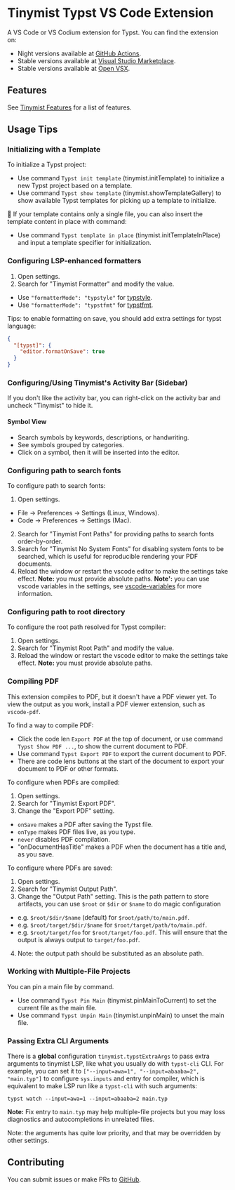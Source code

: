 # Tinymist Typst VS Code Extension

A VS Code or VS Codium extension for Typst. You can find the extension on:

- Night versions available at [GitHub Actions](https://github.com/Myriad-Dreamin/tinymist/actions).
- Stable versions available at [Visual Studio Marketplace](https://marketplace.visualstudio.com/items?itemName=myriad-dreamin.tinymist).
- Stable versions available at [Open VSX](https://open-vsx.org/extension/myriad-dreamin/tinymist).

## Features

See [Tinymist Features](https://github.com/Myriad-Dreamin/tinymist#features) for a list of features.

## Usage Tips

### Initializing with a Template

To initialize a Typst project:
- Use command `Typst init template` (tinymist.initTemplate) to initialize a new Typst project based on a template.
- Use command `Typst show template` (tinymist.showTemplateGallery) to show available Typst templates for picking up a template to initialize.

🎉 If your template contains only a single file, you can also insert the template content in place with command:
- Use command `Typst template in place` (tinymist.initTemplateInPlace) and input a template specifier for initialization.

### Configuring LSP-enhanced formatters

1. Open settings.
2. Search for "Tinymist Formatter" and modify the value.
  - Use `"formatterMode": "typstyle"` for [typstyle](https://github.com/Enter-tainer/typstyle).
  - Use `"formatterMode": "typstfmt"` for [typstfmt](https://github.com/astrale-sharp/typstfmt).

Tips: to enable formatting on save, you should add extra settings for typst language:

```json
{
  "[typst]": {
    "editor.formatOnSave": true
  }
}
```

### Configuring/Using Tinymist's Activity Bar (Sidebar)

If you don't like the activity bar, you can right-click on the activity bar and uncheck "Tinymist" to hide it.

#### Symbol View

- Search symbols by keywords, descriptions, or handwriting.
- See symbols grouped by categories.
- Click on a symbol, then it will be inserted into the editor.

### Configuring path to search fonts

To configure path to search fonts:
1. Open settings.
  - File -> Preferences -> Settings (Linux, Windows).
  - Code -> Preferences -> Settings (Mac).
2. Search for "Tinymist Font Paths" for providing paths to search fonts order-by-order.
3. Search for "Tinymist No System Fonts" for disabling system fonts to be searched, which is useful for reproducible rendering your PDF documents.
4. Reload the window or restart the vscode editor to make the settings take effect.
**Note:** you must provide absolute paths.
**Note':** you can use vscode variables in the settings, see [vscode-variables](https://www.npmjs.com/package/vscode-variables) for more information.

### Configuring path to root directory

To configure the root path resolved for Typst compiler:
1. Open settings.
2. Search for "Tinymist Root Path" and modify the value.
3. Reload the window or restart the vscode editor to make the settings take effect.
**Note:** you must provide absolute paths.

### Compiling PDF

This extension compiles to PDF, but it doesn't have a PDF viewer yet. To view the output as you work, install a PDF viewer extension, such as `vscode-pdf`.

To find a way to compile PDF:
- Click the code len `Export PDF` at the top of document, or use command `Typst Show PDF ...`, to show the current document to PDF.
- Use command `Typst Export PDF` to export the current document to PDF.
- There are code lens buttons at the start of the document to export your document to PDF or other formats.

To configure when PDFs are compiled:
1. Open settings.
2. Search for "Tinymist Export PDF".
3. Change the "Export PDF" setting.
  - `onSave` makes a PDF after saving the Typst file.
  - `onType` makes PDF files live, as you type.
  - `never` disables PDF compilation.
  - "onDocumentHasTitle" makes a PDF when the document has a title and, as you save.

To configure where PDFs are saved:

1. Open settings.
2. Search for "Tinymist Output Path".
3. Change the "Output Path" setting. This is the path pattern to store artifacts, you can use `$root` or `$dir` or `$name` to do magic configuration
  - e.g. `$root/$dir/$name` (default) for `$root/path/to/main.pdf`.
  - e.g. `$root/target/$dir/$name` for `$root/target/path/to/main.pdf`.
  - e.g. `$root/target/foo` for `$root/target/foo.pdf`. This will ensure that the output is always output to `target/foo.pdf`.
4. Note: the output path should be substituted as an absolute path.

### Working with Multiple-File Projects

You can pin a main file by command.
- Use command `Typst Pin Main` (tinymist.pinMainToCurrent) to set the current file as the main file.
- Use command `Typst Unpin Main` (tinymist.unpinMain) to unset the main file.

### Passing Extra CLI Arguments

There is a **global** configuration `tinymist.typstExtraArgs` to pass extra arguments to tinymist LSP, like what you usually do with `typst-cli` CLI. For example, you can set it to `["--input=awa=1", "--input=abaaba=2", "main.typ"]` to configure `sys.inputs` and entry for compiler, which is equivalent to make LSP run like a `typst-cli` with such arguments:

```
typst watch --input=awa=1 --input=abaaba=2 main.typ
```

**Note:** Fix entry to `main.typ` may help multiple-file projects but you may loss diagnostics and autocompletions in unrelated files.

Note: the arguments has quite low priority, and that may be overridden by other settings.

## Contributing

You can submit issues or make PRs to [GitHub](https://github.com/Myriad-Dreamin/tinymist).
